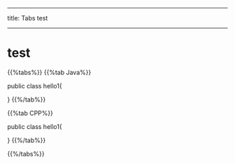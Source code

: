
---
title: Tabs test

---

# test

{{%tabs%}}
{{%tab Java%}}

public class hello1{

}
{{%/tab%}}


{{%tab CPP%}}

public class hello1{

}
{{%/tab%}}

{{%/tabs%}}




 